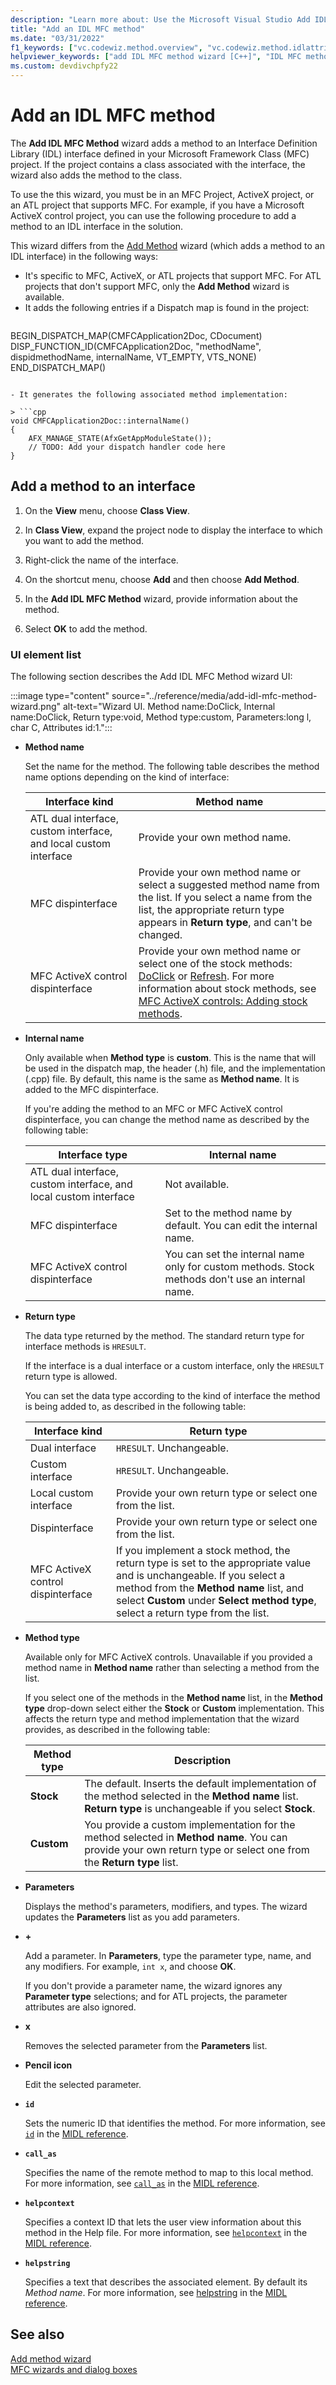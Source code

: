 ```yaml
---
description: "Learn more about: Use the Microsoft Visual Studio Add IDL MFC wizard to add a method to an IDL interface in your MFC or ATL project"
title: "Add an IDL MFC method"
ms.date: "03/31/2022"
f1_keywords: ["vc.codewiz.method.overview", "vc.codewiz.method.idlattrib"]
helpviewer_keywords: ["add IDL MFC method wizard [C++]", "IDL MFC methods [C++], adding", "methods [C++], adding using wizards", "IDL attributes, add an IDL MFC method wizard"]
ms.custom: devdivchpfy22
---
```


# Add an IDL MFC method

The **Add IDL MFC Method** wizard adds a method to an Interface Definition Library (IDL) interface defined in your Microsoft Framework Class (MFC) project. If the project contains a class associated with the interface, the wizard also adds the method to the class.

To use the this wizard, you must be in an MFC Project, ActiveX project, or an ATL project that supports MFC. For example, if you have a Microsoft ActiveX control project, you can use the following procedure to add a method to an IDL interface in the solution.

This wizard differs from the [Add Method](../../ide/adding-a-method-visual-cpp.md) wizard (which adds a method to an IDL interface) in the following ways:

- It's specific to MFC, ActiveX, or ATL projects that support MFC. For ATL projects that don't support MFC, only the **Add Method** wizard is available.
- It adds the following entries if a Dispatch map is found in the project:

> ```cpp
BEGIN_DISPATCH_MAP(CMFCApplication2Doc, CDocument)
  DISP_FUNCTION_ID(CMFCApplication2Doc, "methodName", dispidmethodName, internalName, VT_EMPTY, VTS_NONE)
END_DISPATCH_MAP()
```

- It generates the following associated method implementation:

> ```cpp
void CMFCApplication2Doc::internalName()
{
    AFX_MANAGE_STATE(AfxGetAppModuleState());
    // TODO: Add your dispatch handler code here
}
```

## Add a method to an interface

1. On the **View** menu, choose **Class View**.

1. In **Class View**, expand the project node to display the interface to which you want to add the method.

1. Right-click the name of the interface.

1. On the shortcut menu, choose **Add** and then choose **Add Method**.

1. In the **Add IDL MFC Method** wizard, provide information about the method.

1. Select **OK** to add the method.

### UI element list

The following section describes the Add IDL MFC Method wizard UI:

:::image type="content" source="../reference/media/add-idl-mfc-method-wizard.png" alt-text="Wizard UI. Method name:DoClick, Internal name:DoClick, Return type:void, Method type:custom, Parameters:long l, char C, Attributes id:1.":::

- **Method name**

  Set the name for the method. The following table describes the method name options depending on the kind of interface:

  |Interface kind|Method name|
  |--------------------|-----------------|
  |ATL dual interface, custom interface, and local custom interface|Provide your own method name.|
  |MFC dispinterface|Provide your own method name or select a suggested method name from the list. If you select a name from the list, the appropriate return type appears in **Return type**, and can't be changed.|
  |MFC ActiveX control dispinterface|Provide your own method name or select one of the stock methods: [DoClick](../reference/colecontrol-class.md#doclick) or [Refresh](../reference/colecontrol-class.md#refresh). For more information about stock methods, see [MFC ActiveX controls: Adding stock methods](../mfc-activex-controls-adding-stock-methods.md).|

- **Internal name**

  Only available when **Method type** is **custom**. This is the name that will be used in the dispatch map, the header (.h) file, and the implementation (.cpp) file. By default, this name is the same as **Method name**. It is added to the MFC dispinterface.

  If you're adding the method to an MFC or MFC ActiveX control dispinterface, you can change the method name as described by the following table:

  |Interface type|Internal name|
  |--------------------|-----------------|
  |ATL dual interface, custom interface, and local custom interface|Not available.|
  |MFC dispinterface|Set to the method name by default. You can edit the internal name.|
  |MFC ActiveX control dispinterface|You can set the internal name only for custom methods. Stock methods don't use an internal name.|

- **Return type**

  The data type returned by the method. The standard return type for interface methods is `HRESULT`.

  If the interface is a dual interface or a custom interface, only the `HRESULT` return type is allowed.

  You can set the data type according to the kind of interface the method is being added to, as described in the following table:

  |Interface kind|Return type|
  |--------------------|-----------------|
  |Dual interface|`HRESULT`. Unchangeable.|
  |Custom interface|`HRESULT`. Unchangeable.|
  |Local custom interface|Provide your own return type or select one from the list.|
  |Dispinterface|Provide your own return type or select one from the list.|
  |MFC ActiveX control dispinterface|If you implement a stock method, the return type is set to the appropriate value and is unchangeable. If you select a method from the **Method name** list, and select **Custom** under **Select method type**, select a return type from the list.|

- **Method type**

  Available only for MFC ActiveX controls. Unavailable if you provided a method name in **Method name** rather than selecting a method from the list.

  If you select one of the methods in the **Method name** list, in the **Method type** drop-down select either the **Stock** or **Custom** implementation. This affects the return type and method implementation that the wizard provides, as described in the following table:

  |Method type|Description|
  |-----------------|-----------------|
  |**Stock**|The default. Inserts the default implementation of the method selected in the **Method name** list. **Return type** is unchangeable if you select **Stock**.|
  |**Custom**|You provide a custom implementation for the method selected in **Method name**. You can provide your own return type or select one from the **Return type** list.|

- **Parameters**

  Displays the method's parameters, modifiers, and types. The wizard updates the **Parameters** list as you add parameters.

- **+**

  Add a parameter. In **Parameters**, type the parameter type, name, and any modifiers. For example, `int x`, and choose **OK**.

  If you don't provide a parameter name, the wizard ignores any **Parameter type** selections; and for ATL projects, the parameter attributes are also ignored.

- **x**

  Removes the selected parameter from the **Parameters** list.

- **Pencil icon**

  Edit the selected parameter.

- **`id`**

  Sets the numeric ID that identifies the method. For more information, see [`id`](/windows/win32/midl/id) in the [MIDL reference](/windows/win32/midl/midl-language-reference.md).

- **`call_as`**

  Specifies the name of the remote method to map to this local method. For more information, see [`call_as`](/windows/win32/midl/call-as) in the [MIDL reference](/windows/win32/midl/midl-language-reference.md).

- **`helpcontext`**

  Specifies a context ID that lets the user view information about this method in the Help file. For more information, see [`helpcontext`](/windows/win32/Midl/helpcontext) in the [MIDL reference](/windows/win32/midl/midl-language-reference.md).

- **`helpstring`**

  Specifies a text that describes the associated element. By default its *Method name*. For more information, see [helpstring](/windows/win32/Midl/helpstring) in the [MIDL reference](/windows/win32/midl/midl-language-reference.md).

## See also

[Add method wizard](../../ide/adding-a-method-visual-cpp.md)\
[MFC wizards and dialog boxes](mfc-wizards-and-dialog-boxes.md)